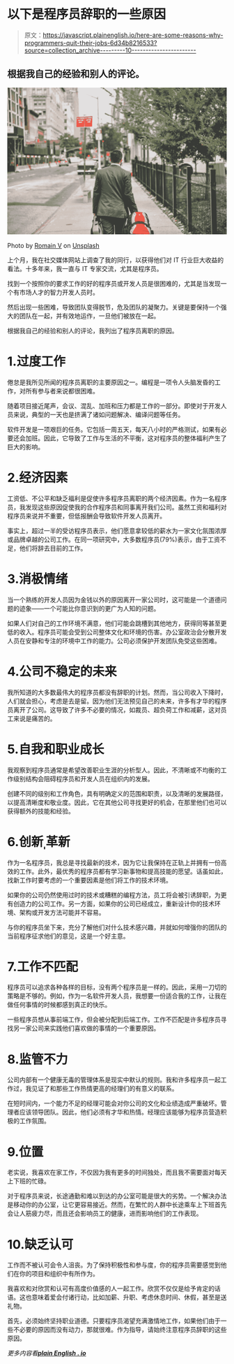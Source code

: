 # 以下是程序员辞职的一些原因

> 原文：<https://javascript.plainenglish.io/here-are-some-reasons-why-programmers-quit-their-jobs-6d34b8216533?source=collection_archive---------10----------------------->

## 根据我自己的经验和别人的评论。

![](img/fb67d238d53ce1db0638800edb3cb2d1.png)

Photo by [Romain V](https://unsplash.com/@lebrvn?utm_source=medium&utm_medium=referral) on [Unsplash](https://unsplash.com?utm_source=medium&utm_medium=referral)

上个月，我在社交媒体网站上调查了我的同行，以获得他们对 IT 行业巨大收益的看法。十多年来，我一直与 IT 专家交流，尤其是程序员。

找到一个按照你的要求工作的好的程序员或开发人员是很困难的，尤其是当发现一个有市场人才的智力开发人员时。

然后出现一些困难，导致团队变得脱节，危及团队的凝聚力。关键是要保持一个强大的团队在一起，并有效地运作，一旦他们被放在一起。

根据我自己的经验和别人的评论，我列出了程序员离职的原因。

# 1.过度工作

倦怠是我所见所闻的程序员离职的主要原因之一。编程是一项令人头脑发昏的工作，对所有参与者来说都很困难。

随着项目接近尾声，会议、混乱、加班和压力都是工作的一部分。即使对于开发人员来说，典型的一天也是挤满了诸如问题解决、编译问题等任务。

软件开发是一项艰巨的任务。它包括一周五天，每天八小时的严格测试，如果有必要还会加班。因此，它导致了工作与生活的不平衡，这对程序员的整体福利产生了巨大的影响。

# 2.经济因素

工资低、不公平和缺乏福利是促使许多程序员离职的两个经济因素。作为一名程序员，我发现这些原因促使我的合作程序员和同事离开我们公司。虽然工资和福利对程序员来说并不重要，但低报酬会导致软件开发人员离开。

事实上，超过一半的受访程序员表示，他们愿意拿较低的薪水为一家文化氛围浓厚或品牌卓越的公司工作。在同一项研究中，大多数程序员(79%)表示，由于工资不足，他们将辞去目前的工作。

# 3.消极情绪

当一个熟练的开发人员因为金钱以外的原因离开一家公司时，这可能是一个道德问题的迹象——一个可能比你意识到的更广为人知的问题。

如果人们对自己的工作环境不满意，他们可能会跳槽到其他地方，获得同等甚至更低的收入。程序员可能会受到公司整体文化和环境的伤害。办公室政治会分散开发人员在安静和专注的环境中工作的能力。公司必须保护开发团队免受这些困难。

# 4.公司不稳定的未来

我所知道的大多数最伟大的程序员都没有辞职的计划。然而，当公司收入下降时，人们就会担心，考虑是去是留。因为他们无法预见自己的未来，许多有才华的程序员离开了公司。这导致了许多不必要的情况，如裁员、超负荷工作和减薪，这对员工来说是痛苦的。

# 5.自我和职业成长

我观察到程序员通常是希望改善职业生涯的分析型人。因此，不清晰或不均衡的工作级别结构会阻碍程序员和开发人员在组织内的发展。

创建不同的级别和工作角色，具有明确定义的范围和职责，以及清晰的发展路径，以提高清晰度和敬业度。因此，它在其他公司寻找更好的机会，在那里他们也可以获得额外的技能和经验。

# 6.创新ˌ革新

作为一名程序员，我总是寻找最新的技术，因为它让我保持在正轨上并拥有一份高效的工作。此外，最优秀的程序员都有学习新事物和提高技能的愿望。话虽如此，找新工作时要考虑的一个重要因素是他们将工作的技术环境。

如果你的公司仍然使用过时的技术或糟糕的编程方法，员工将会被引诱辞职，为更有创造力的公司工作。另一方面，如果你的公司已经成立，重新设计你的技术环境、架构或开发方法可能并不容易。

与你的程序员坐下来，充分了解他们对什么技术感兴趣，并就如何增强你的团队的当前程序征求他们的意见，这是一个好主意。

# 7.工作不匹配

程序员可以追求各种各样的目标，没有两个程序员是一样的。因此，采用一刀切的策略是不够的。例如，作为一名软件开发人员，我想要一份适合我的工作，让我在做任何事情的时候都感到真正的快乐。

一些程序员想从事前端工作，但会被分配到后端工作。工作不匹配是许多程序员寻找另一家公司来实践他们喜欢做的事情的一个重要原因。

# 8.监管不力

公司内部有一个健康无毒的管理体系是现实中默认的规则。我和许多程序员一起工作过，我见证了和那些工作热情更高的经理们的有意义的联系。

在短时间内，一个能力不足的经理可能会对你公司的文化和业绩造成严重破坏。管理者应该领导团队。因此，他们必须有才华和热情。经理应该能够为程序员营造积极的工作氛围。

# 9.位置

老实说，我喜欢在家工作，不仅因为我有更多的时间独处，而且我不需要面对每天上下班的忙碌。

对于程序员来说，长途通勤和难以到达的办公室可能是很大的劣势。一个解决办法是移动你的办公室，让它更容易接近。然而，在繁忙的人群中长途乘车上下班首先会让人筋疲力尽，而且还会影响员工的健康，进而影响他们的工作表现。

# 10.缺乏认可

工作而不被认可会令人沮丧。为了保持积极性和参与度，你的程序员需要感觉到他们在你的项目和组织中有所作为。

我喜欢和对欣赏和认可有高度价值感的人一起工作。欣赏不仅仅是给予肯定的话语。这也意味着爱会付诸行动，比如加薪、升职、考虑休息时间、休假，甚至是送礼物。

首先，必须始终坚持职业道德。只要程序员渴望充满激情地工作，如果他们由于一些不必要的原因而没有动力，那就很难。作为指导，请始终注意程序员辞职的这些原因。

*更多内容看*[***plain English . io***](http://plainenglish.io/)